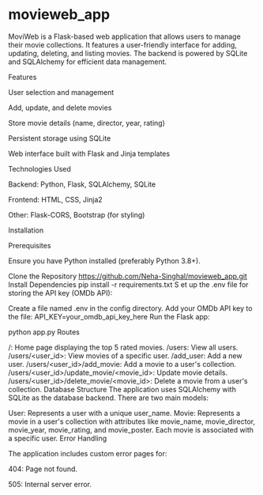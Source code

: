 # movieweb_app

MoviWeb is a Flask-based web application that allows users to manage their movie collections. It features a user-friendly interface for adding, updating, deleting, and listing movies. The backend is powered by SQLite and SQLAlchemy for efficient data management.

Features

User selection and management

Add, update, and delete movies

Store movie details (name, director, year, rating)

Persistent storage using SQLite

Web interface built with Flask and Jinja templates

Technologies Used

Backend: Python, Flask, SQLAlchemy, SQLite

Frontend: HTML, CSS, Jinja2

Other: Flask-CORS, Bootstrap (for styling)

Installation

Prerequisites

Ensure you have Python installed (preferably Python 3.8+).

Clone the Repository
 https://github.com/Neha-Singhal/movieweb_app.git
Install Dependencies
pip install -r requirements.txt
S
et up the .env file for storing the API key (OMDb API):

Create a file named .env in the config directory.
Add your OMDb API key to the file:
API_KEY=your_omdb_api_key_here
Run the Flask app:

python app.py
Routes

/: Home page displaying the top 5 rated movies.
/users: View all users.
/users/<user_id>: View movies of a specific user.
/add_user: Add a new user.
/users/<user_id>/add_movie: Add a movie to a user's collection.
/users/<user_id>/update_movie/<movie_id>: Update movie details.
/users/<user_id>/delete_movie/<movie_id>: Delete a movie from a user's collection.
Database Structure The application uses SQLAlchemy with SQLite as the database backend. There are two main models:

User: Represents a user with a unique user_name.
Movie: Represents a movie in a user's collection with attributes like movie_name, movie_director, movie_year, movie_rating, and movie_poster. Each movie is associated with a specific user.
Error Handling

The application includes custom error pages for:

404: Page not found.

505: Internal server error.





